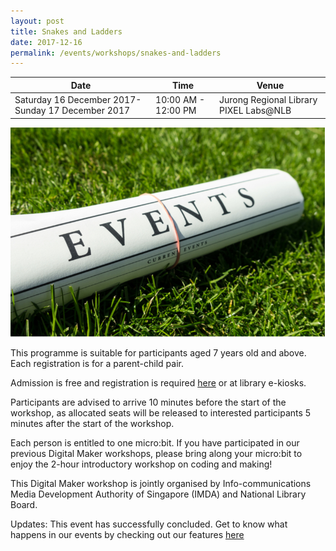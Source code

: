```yaml
---
layout: post
title: Snakes and Ladders
date: 2017-12-16
permalink: /events/workshops/snakes-and-ladders
---
```


| Date | Time | Venue |
|--------|---|---|
| Saturday 16 December 2017- Sunday 17 December 2017 | 10:00 AM - 12:00 PM | Jurong Regional Library PIXEL Labs@NLB |

![hi](/images/events/generic-event-image.jpg)

This programme is suitable for participants aged 7 years old and above. Each registration is for a parent-child pair.

Admission is free and registration is required <a href="https://www.nlb.gov.sg/golibrary2/e/digital-maker-snakes-and-ladders-93445299" target="_blank">here</a> or at library e-kiosks.

Participants are advised to arrive 10 minutes before the start of the workshop, as allocated seats will be released to interested participants 5 minutes after the start of the workshop.

Each person is entitled to one micro:bit. If you have participated in our previous Digital Maker workshops, please bring along your micro:bit to enjoy the 2-hour introductory workshop on coding and making!

This Digital Maker workshop is jointly organised by Info-communications Media Development Authority of Singapore (IMDA) and National Library Board.

Updates: This event has successfully concluded. Get to know what happens in our events by checking out our features <a href="" target="_blank">here</a>

